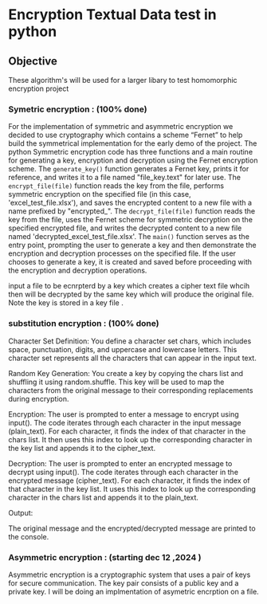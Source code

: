 # Encryption Textual Data test in python

## Objective

These algorithm's will be used for a larger libary to test homomorphic encryption project

### Symetric encryption : (100% done)

For the implementation of symmetric and asymmetric encryption we decided to use cryptography which contains a scheme “Fernet” to help build the symmetrical implementation for the early demo of the project. The python Symmetric encryption code has three functions and a main routine for generating a key, encryption and decryption using the Fernet encryption scheme. The `generate_key()` function generates a Fernet key, prints it for reference, and writes it to a file named "file_key.text" for later use. The `encrypt_file(file)` function reads the key from the file, performs symmetric encryption on the specified file (in this case, 'excel_test_file.xlsx'), and saves the encrypted content to a new file with a name prefixed by "encrypted_". The `decrypt_file(file)` function reads the key from the file, uses the Fernet scheme for symmetric decryption on the specified encrypted file, and writes the decrypted content to a new file named 'decrypted_excel_test_file.xlsx'. The `main()` function serves as the entry point, prompting the user to generate a key and then demonstrate the encryption and decryption processes on the specified file. If the user chooses to generate a key, it is created and saved before proceeding with the encryption and decryption operations. 

input a file to be ecnrpterd by a key which creates a cipher text file whcih then will be decrypted by the same key which will produce the original file. Note the key is stored in a key file .

### substitution encryption : (100% done)

Character Set Definition:
You define a character set chars, which includes space, punctuation, digits, and uppercase and lowercase letters. This character set represents all the characters that can appear in the input text.

Random Key Generation:
You create a key by copying the chars list and shuffling it using random.shuffle. This key will be used to map the characters from the original message to their corresponding replacements during encryption.

Encryption:
The user is prompted to enter a message to encrypt using input().
The code iterates through each character in the input message (plain_text).
For each character, it finds the index of that character in the chars list.
It then uses this index to look up the corresponding character in the key list and appends it to the cipher_text.

Decryption:
The user is prompted to enter an encrypted message to decrypt using input().
The code iterates through each character in the encrypted message (cipher_text).
For each character, it finds the index of that character in the key list.
It uses this index to look up the corresponding character in the chars list and appends it to the plain_text.

Output:

The original message and the encrypted/decrypted message are printed to the console.

### Asymmetric encryption : (starting dec 12 ,2024 )

Asymmetric encryption is a cryptographic system that uses a pair of keys for secure communication. The key pair consists of a public key and a private key. I will be doing an implmentation of asymetric encrption on a file.
